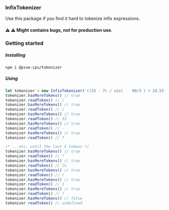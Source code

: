 ### InfixTokenizer

Use this package if you find it hard to tokenize infix expressions.

#### :warning: :warning: Might contains bugs, not for production use.

### Getting started

##### Installing
`npm i @psse-cpu/tokenizer`

##### Using
```ts
let tokenizer = new InfixTokenizer('((33 - 7) / sin(    90/3 ) + 24.53 ^ 2) * ln(1)')
tokenizer.hasMoreTokens() // true
tokenizer.readToken() // (
tokenizer.hasMoreTokens() // true
tokenizer.readToken() // (
tokenizer.hasMoreTokens() // true
tokenizer.readToken() // 33
tokenizer.hasMoreTokens() // true
tokenizer.readToken() // -
tokenizer.hasMoreTokens() // true
tokenizer.readToken() // 7

/* ...etc, until the last 5 tokens */
tokenizer.hasMoreTokens() // true
tokenizer.readToken() // *
tokenizer.hasMoreTokens() // true
tokenizer.readToken() // ln
tokenizer.hasMoreTokens() // true
tokenizer.readToken() // (
tokenizer.hasMoreTokens() // true
tokenizer.readToken() // 1
tokenizer.hasMoreTokens() // true
tokenizer.readToken() // )
tokenizer.hasMoreTokens() // false
tokenizer.readToken() // undefined
```
